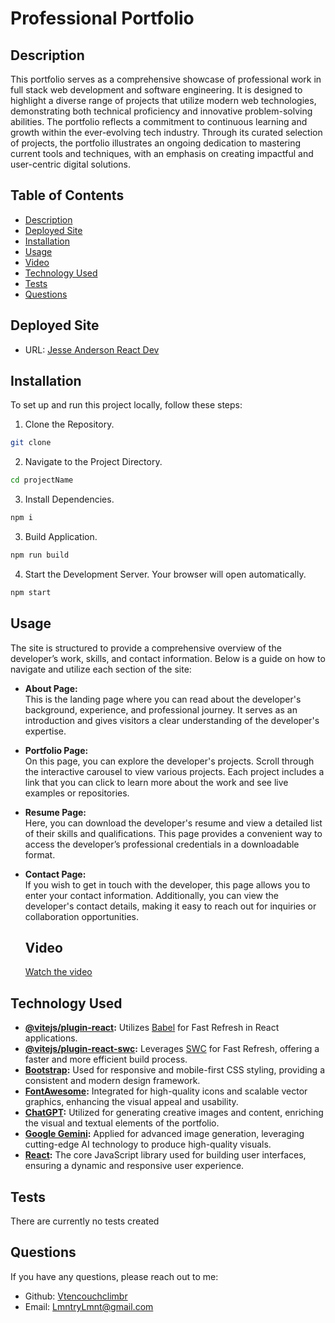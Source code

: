 # Professional Portfolio

## Description
This portfolio serves as a comprehensive showcase of professional work in full stack web development and software engineering. It is designed to highlight a diverse range of projects that utilize modern web technologies, demonstrating both technical proficiency and innovative problem-solving abilities. The portfolio reflects a commitment to continuous learning and growth within the ever-evolving tech industry. Through its curated selection of projects, the portfolio illustrates an ongoing dedication to mastering current tools and techniques, with an emphasis on creating impactful and user-centric digital solutions.

## Table of Contents
- [Description](#description)
- [Deployed Site](#deployed-site)
- [Installation](#installation)
- [Usage](#usage)
- [Video](#video)
- [Technology Used](#technology-used)
- [Tests](#tests)
- [Questions](#questions)


## Deployed Site

- URL: [Jesse Anderson React Dev](https://main--jesseanderson.netlify.app/)

## Installation

To set up and run this project locally, follow these steps:

1. Clone the Repository. 
```bash
git clone
```
2. Navigate to the Project Directory.
```bash
cd projectName
```
3. Install Dependencies.
```bash
npm i
```
3. Build Application.
```bash
npm run build
```
4. Start the Development Server. Your browser will open automatically.
```bash
npm start
```
## Usage

The site is structured to provide a comprehensive overview of the developer’s work, skills, and contact information. Below is a guide on how to navigate and utilize each section of the site:

- **About Page:**  
  This is the landing page where you can read about the developer's background, experience, and professional journey. It serves as an introduction and gives visitors a clear understanding of the developer's expertise.

- **Portfolio Page:**  
  On this page, you can explore the developer's projects. Scroll through the interactive carousel to view various projects. Each project includes a link that you can click to learn more about the work and see live examples or repositories.

- **Resume Page:**  
  Here, you can download the developer's resume and view a detailed list of their skills and qualifications. This page provides a convenient way to access the developer’s professional credentials in a downloadable format.

- **Contact Page:**  
  If you wish to get in touch with the developer, this page allows you to enter your contact information. Additionally, you can view the developer's contact details, making it easy to reach out for inquiries or collaboration opportunities.

  ## Video

  [Watch the video](https://drive.google.com/file/d/18QcJ1EBv_Wz9PA_BRuepAmZ6smi5LYWB/view)


## Technology Used
- **[@vitejs/plugin-react](https://github.com/vitejs/vite-plugin-react/blob/main/packages/plugin-react/README.md):** Utilizes [Babel](https://babeljs.io/) for Fast Refresh in React applications.
- **[@vitejs/plugin-react-swc](https://github.com/vitejs/vite-plugin-react-swc):** Leverages [SWC](https://swc.rs/) for Fast Refresh, offering a faster and more efficient build process.
- **[Bootstrap](https://getbootstrap.com/):** Used for responsive and mobile-first CSS styling, providing a consistent and modern design framework.
- **[FontAwesome](https://fontawesome.com/):** Integrated for high-quality icons and scalable vector graphics, enhancing the visual appeal and usability.
- **[ChatGPT](https://openai.com/chatgpt):** Utilized for generating creative images and content, enriching the visual and textual elements of the portfolio.
- **[Google Gemini](https://ai.google/):** Applied for advanced image generation, leveraging cutting-edge AI technology to produce high-quality visuals.
- **[React](https://reactjs.org/):** The core JavaScript library used for building user interfaces, ensuring a dynamic and responsive user experience.

## Tests
There are currently no tests created

## Questions
If you have any questions, please reach out to me:
- Github: [Vtencouchclimbr](https://github.com/Vtencouchclimbr)
- Email: LmntryLmnt@gmail.com
